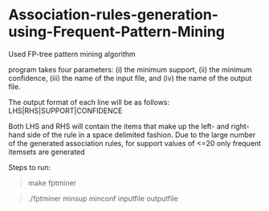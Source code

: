 # Association-rules-generation-using-Frequent-Pattern-Mining

Used FP-tree pattern mining algorithm

program takes four parameters: (i) the minimum support, (ii) the minimum confidence, (iii) the name of the input file, and (iv) the name of the output file.

The output format of each line will be as follows:
LHS|RHS|SUPPORT|CONFIDENCE

Both LHS and RHS will contain the items that make up the left- and right-hand side of the rule in a space delimited fashion.
Due to the large number of the generated association rules, for support values of <=20 only frequent itemsets are generated

Steps to run: 

>make fptminer

>./fptminer minsup minconf inputfile outputfile
